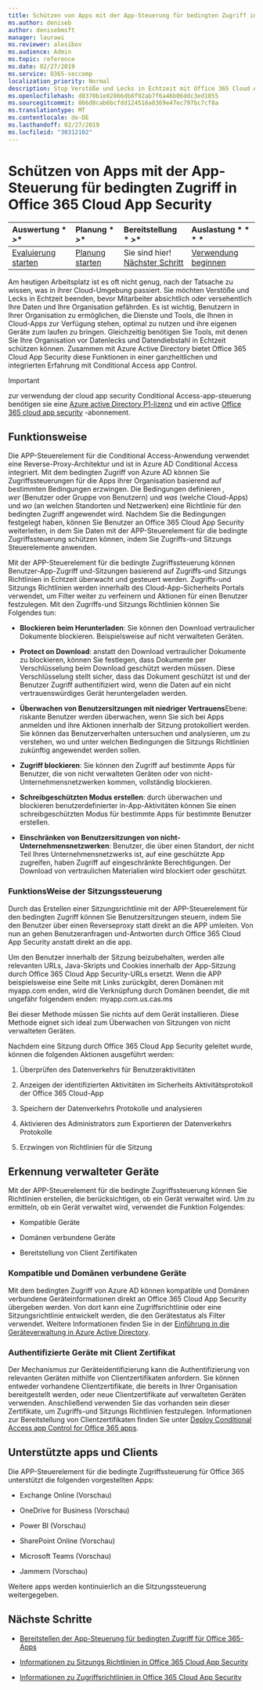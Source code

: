 ```yaml
---
title: Schützen von Apps mit der App-Steuerung für bedingten Zugriff in Office 365 Cloud App Security
ms.author: deniseb
author: denisebmsft
manager: laurawi
ms.reviewer: alesibov
ms.audience: Admin
ms.topic: reference
ms.date: 02/27/2019
ms.service: O365-seccomp
localization_priority: Normal
description: Stop Verstöße und Lecks in Echtzeit mit Office 365 Cloud App Security Conditional Access app Control.
ms.openlocfilehash: d8370b1e02866db8f92ab7f6a46b06ddc3ed1055
ms.sourcegitcommit: 866d8cab6bcfdd124516a8369e47ec797bc7cf8a
ms.translationtype: MT
ms.contentlocale: de-DE
ms.lasthandoff: 02/27/2019
ms.locfileid: "30312102"
---
```

# <a name="protect-apps-with-office-365-cloud-app-security-conditional-access-app-control"></a>Schützen von Apps mit der App-Steuerung für bedingten Zugriff in Office 365 Cloud App Security

|Auswertung * *\>**|Planung * *\>**|Bereitstellung * *\>**|Auslastung * * * *|
|:-----|:-----|:-----|:-----|
|[Evaluierung starten](office-365-cas-overview.md) <br/> |[Planung starten](get-ready-for-office-365-cas.md) <br/> |Sie sind hier!  <br/> [Nächster Schritt](ocas-deploy-conditional-access-app-control.md) <br/> |[Verwendung beginnen](utilization-activities-for-ocas.md) <br/> |

Am heutigen Arbeitsplatz ist es oft nicht genug, nach der Tatsache zu wissen, was in ihrer Cloud-Umgebung passiert. Sie möchten Verstöße und Lecks in Echtzeit beenden, bevor Mitarbeiter absichtlich oder versehentlich Ihre Daten und Ihre Organisation gefährden. Es ist wichtig, Benutzern in Ihrer Organisation zu ermöglichen, die Dienste und Tools, die Ihnen in Cloud-Apps zur Verfügung stehen, optimal zu nutzen und ihre eigenen Geräte zum laufen zu bringen. Gleichzeitig benötigen Sie Tools, mit denen Sie Ihre Organisation vor Datenlecks und Datendiebstahl in Echtzeit schützen können. Zusammen mit Azure Active Directory bietet Office 365 Cloud App Security diese Funktionen in einer ganzheitlichen und integrierten Erfahrung mit Conditional Access app Control.

> [!IMPORTANT]
> zur verwendung der cloud app security Conditional Access-app-steuerung benötigen sie eine [Azure active Directory P1-lizenz](https://azure.microsoft.com/pricing/details/active-directory/) und ein active [Office 365 cloud app security](office-365-cas-overview.md) -abonnement.

## <a name="how-it-works"></a>Funktionsweise

Die APP-Steuerelement für die Conditional Access-Anwendung verwendet eine Reverse-Proxy-Architektur und ist in Azure AD Conditional Access integriert. Mit dem bedingten Zugriff von Azure AD können Sie Zugriffssteuerungen für die Apps ihrer Organisation basierend auf bestimmten Bedingungen erzwingen. Die Bedingungen definieren *, wer* (Benutzer oder Gruppe von Benutzern) und *was* (welche Cloud-Apps) und *wo* (an welchen Standorten und Netzwerken) eine Richtlinie für den bedingten Zugriff angewendet wird. Nachdem Sie die Bedingungen festgelegt haben, können Sie Benutzer an Office 365 Cloud App Security weiterleiten, in dem Sie Daten mit der APP-Steuerelement für die bedingte Zugriffssteuerung schützen können, indem Sie Zugriffs-und Sitzungs Steuerelemente anwenden.

Mit der APP-Steuerelement für die bedingte Zugriffssteuerung können Benutzer-App-Zugriff und-Sitzungen basierend auf Zugriffs-und Sitzungs Richtlinien in Echtzeit überwacht und gesteuert werden. Zugriffs-und Sitzungs Richtlinien werden innerhalb des Cloud-App-Sicherheits Portals verwendet, um Filter weiter zu verfeinern und Aktionen für einen Benutzer festzulegen. Mit den Zugriffs-und Sitzungs Richtlinien können Sie Folgendes tun:

- **Blockieren beim Herunterladen**: Sie können den Download vertraulicher Dokumente blockieren. Beispielsweise auf nicht verwalteten Geräten.

- **Protect on Download**: anstatt den Download vertraulicher Dokumente zu blockieren, können Sie festlegen, dass Dokumente per Verschlüsselung beim Download geschützt werden müssen. Diese Verschlüsselung stellt sicher, dass das Dokument geschützt ist und der Benutzer Zugriff authentifiziert wird, wenn die Daten auf ein nicht vertrauenswürdiges Gerät heruntergeladen werden.

- **Überwachen von Benutzersitzungen mit niedriger Vertrauens**Ebene: riskante Benutzer werden überwachen, wenn Sie sich bei Apps anmelden und ihre Aktionen innerhalb der Sitzung protokolliert werden. Sie können das Benutzerverhalten untersuchen und analysieren, um zu verstehen, wo und unter welchen Bedingungen die Sitzungs Richtlinien zukünftig angewendet werden sollen.

- **Zugriff blockieren**: Sie können den Zugriff auf bestimmte Apps für Benutzer, die von nicht verwalteten Geräten oder von nicht-Unternehmensnetzwerken kommen, vollständig blockieren.

- **Schreibgeschützten Modus erstellen**: durch überwachen und blockieren benutzerdefinierter in-App-Aktivitäten können Sie einen schreibgeschützten Modus für bestimmte Apps für bestimmte Benutzer erstellen.

- **Einschränken von Benutzersitzungen von nicht-Unternehmensnetzwerken**: Benutzer, die über einen Standort, der nicht Teil Ihres Unternehmensnetzwerks ist, auf eine geschützte App zugreifen, haben Zugriff auf eingeschränkte Berechtigungen. Der Download von vertraulichen Materialien wird blockiert oder geschützt.

### <a name="how-session-control-works"></a>FunktionsWeise der Sitzungssteuerung

Durch das Erstellen einer Sitzungsrichtlinie mit der APP-Steuerelement für den bedingten Zugriff können Sie Benutzersitzungen steuern, indem Sie den Benutzer über einen Reverseproxy statt direkt an die APP umleiten. Von nun an gehen Benutzeranfragen und-Antworten durch Office 365 Cloud App Security anstatt direkt an die app.

Um den Benutzer innerhalb der Sitzung beizubehalten, werden alle relevanten URLs, Java-Skripts und Cookies innerhalb der App-Sitzung durch Office 365 Cloud App Security-URLs ersetzt. Wenn die APP beispielsweise eine Seite mit Links zurückgibt, deren Domänen mit myapp.com enden, wird die Verknüpfung durch Domänen beendet, die mit ungefähr folgendem enden: myapp.com.us.cas.ms

Bei dieser Methode müssen Sie nichts auf dem Gerät installieren. Diese Methode eignet sich ideal zum Überwachen von Sitzungen von nicht verwalteten Geräten.

Nachdem eine Sitzung durch Office 365 Cloud App Security geleitet wurde, können die folgenden Aktionen ausgeführt werden:

1. Überprüfen des Datenverkehrs für Benutzeraktivitäten

2. Anzeigen der identifizierten Aktivitäten im Sicherheits Aktivitätsprotokoll der Office 365 Cloud-App

3. Speichern der Datenverkehrs Protokolle und analysieren

4. Aktivieren des Administrators zum Exportieren der Datenverkehrs Protokolle

5. Erzwingen von Richtlinien für die Sitzung

## <a name="managed-device-identification"></a>Erkennung verwalteter Geräte

Mit der APP-Steuerelement für die bedingte Zugriffssteuerung können Sie Richtlinien erstellen, die berücksichtigen, ob ein Gerät verwaltet wird. Um zu ermitteln, ob ein Gerät verwaltet wird, verwendet die Funktion Folgendes:

- Kompatible Geräte

- Domänen verbundene Geräte

- Bereitstellung von Client Zertifikaten

### <a name="compliant-and-domain-joined-devices"></a>Kompatible und Domänen verbundene Geräte

Mit dem bedingten Zugriff von Azure AD können kompatible und Domänen verbundene Geräteinformationen direkt an Office 365 Cloud App Security übergeben werden. Von dort kann eine Zugriffsrichtlinie oder eine Sitzungsrichtlinie entwickelt werden, die den Gerätestatus als Filter verwendet. Weitere Informationen finden Sie in der [Einführung in die Geräteverwaltung in Azure Active Directory](https://docs.microsoft.com/azure/active-directory/device-management-introduction).

### <a name="client-certificate-authenticated-devices"></a>Authentifizierte Geräte mit Client Zertifikat

Der Mechanismus zur Geräteidentifizierung kann die Authentifizierung von relevanten Geräten mithilfe von Clientzertifikaten anfordern. Sie können entweder vorhandene Clientzertifikate, die bereits in Ihrer Organisation bereitgestellt werden, oder neue Clientzertifikate auf verwalteten Geräten verwenden. Anschließend verwenden Sie das vorhanden sein dieser Zertifikate, um Zugriffs-und Sitzungs Richtlinien festzulegen. Informationen zur Bereitstellung von Clientzertifikaten finden Sie unter [Deploy Conditional Access app Control for Office 365 apps](ocas-deploy-conditional-access-app-control.md).

## <a name="supported-apps-and-clients"></a>Unterstützte apps und Clients

Die APP-Steuerelement für die bedingte Zugriffssteuerung für Office 365 unterstützt die folgenden vorgestellten Apps:

- Exchange Online (Vorschau)

- OneDrive for Business (Vorschau)

- Power BI (Vorschau)

- SharePoint Online (Vorschau)

- Microsoft Teams (Vorschau)

- Jammern (Vorschau)

Weitere apps werden kontinuierlich an die Sitzungssteuerung weitergegeben.

## <a name="next-steps"></a>Nächste Schritte

- [Bereitstellen der App-Steuerung für bedingten Zugriff für Office 365-Apps](ocas-deploy-conditional-access-app-control.md)

- [Informationen zu Sitzungs Richtlinien in Office 365 Cloud App Security](ocas-session-policies.md)

- [Informationen zu Zugriffsrichtlinien in Office 365 Cloud App Security](ocas-access-policies.md) 